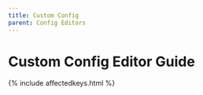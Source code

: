 ```yaml
---
title: Custom Config
parent: Config Editors
---
```

# Custom Config Editor Guide

{% include affectedkeys.html %}